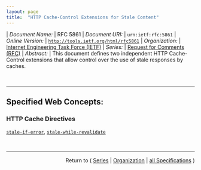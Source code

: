 ```yaml
---
layout: page
title:  "HTTP Cache-Control Extensions for Stale Content"
---
```


| *Document Name:* | RFC 5861
| *Document URI:* | `urn:ietf:rfc:5861`
| *Online Version:* | [`http://tools.ietf.org/html/rfc5861`](http://tools.ietf.org/html/rfc5861)
| *Organization:* | [Internet Engineering Task Force (IETF)](..  "List of specification series by this organization")
| *Series:* | [Request for Comments (RFC)](.  "List of specifications in this series")
| *Abstract:* | This document defines two independent HTTP Cache-Control extensions that allow control over the use of stale responses by caches.

<br/>
<hr/>

## Specified Web Concepts:

### HTTP Cache Directives

[`stale-if-error`](/concepts/http-cache-directive/stale-if-error "The stale-if-error Cache-Control extension indicates that when an error is encountered, a cached stale response MAY be used to satisfy the request, regardless of other freshness information."), [`stale-while-revalidate`](/concepts/http-cache-directive/stale-while-revalidate "When present in an HTTP response, the stale-while-revalidate Cache-Control extension indicates that caches MAY serve the response in which it appears after it becomes stale, up to the indicated number of seconds.")



<br/>
<hr/>

<p style="text-align: right">Return to ( <a href="./">Series</a> | <a href="../">Organization</a> | <a href="../../">all Specifications</a> )</p>